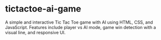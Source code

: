# tictactoe-ai-game
A simple and interactive Tic Tac Toe game with AI using HTML, CSS, and JavaScript. Features include player vs AI mode, game win detection with a visual line, and responsive UI.
